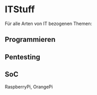 # ITStuff
Für alle Arten von IT bezogenen Themen:
## Programmieren
## Pentesting
## SoC
RaspberryPi, OrangePi
